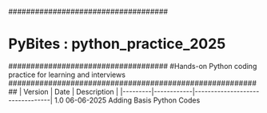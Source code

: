 ####################################
# PyBites : python_practice_2025   #
####################################
#Hands-on Python coding practice for learning and interviews
##########################################################
| Version | Date       | Description                     |
|---------|------------|---------------------------------|
   1.0      06-06-2025  Adding Basis Python Codes
